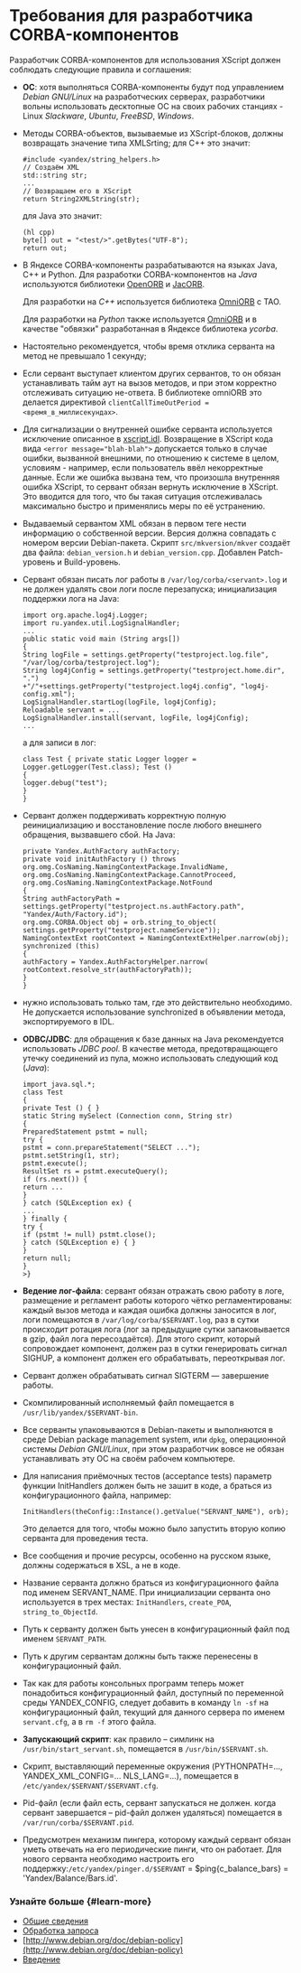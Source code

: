 # Требования для разработчика CORBA-компонентов

Разработчик CORBA-компонентов для использования XScript должен соблюдать следующие правила и соглашения:

- **ОС**: хотя выполняться CORBA-компоненты будут под управлением _Debian GNU/Linux_ на разработческих серверах, разработчики вольны использовать десктопные ОС на своих рабочих станциях - Linux _Slackware_, _Ubuntu_, _FreeBSD_, _Windows_.
- Методы CORBA-объектов, вызываемые из XScript-блоков, должны возвращать значение типа XMLSrting; для C++ это значит:
    ```
    #include <yandex/string_helpers.h>
    // Создаём XML
    std::string str;
    ...
    // Возвращаем его в XScript
    return String2XMLString(str);
    ```
    для Java это значит:
    ```
    (hl cpp)
    byte[] out = "<test/>".getBytes("UTF-8");
    return out;
    ```
    
- В Яндексе CORBA-компоненты разрабатываются на языках Java, C++ и Python.
    Для разработки CORBA-компонентов на _Java_ используются библиотеки [OpenORB](http://openorb.sourceforge.net/) и [JacORB](http://www.ociweb.com/products/jacorb).
    
    Для разработки на _C++_ используется библиотека [OmniORB](http://omniorb.sourceforge.net/) с TAO.
    
    Для разработки на _Python_ также используется [OmniORB](http://omniorb.sourceforge.net/) и в качестве "обвязки" разработанная в Яндексе библиотека _ycorba_.
    
- Настоятельно рекомендуется, чтобы время отклика серванта на метод не превышало 1 секунду;
- Если сервант выступает клиентом других сервантов, то он обязан устанавливать тайм аут на вызов методов, и при этом корректно отслеживать ситуацию не-ответа. В библиотеке omniORB это делается директивой `clientCallTimeOutPeriod = <время_в_миллисекундах>`.
- Для сигнализации о внутренней ошибке серванта используется исключение  описанное в [xscript.idl](https://svn.yandex.ru/websvn/wsvn/xscript/xscript-corba/trunk/idl/xscript.idl). Возвращение в XScript кода вида `<error message="blah-blah">` допускается только в случае ошибки, вызванной внешними, по отношению к системе в целом, условиям - например, если пользователь ввёл некорректные данные. Если же ошибка вызвана тем, что произошла внутренняя ошибка XScript, то сервант обязан вернуть исключение в XScript. Это вводится для того, что бы такая ситуация отслеживалась максимально быстро и применялись меры по её устранению.
- Выдаваемый сервантом XML обязан в первом теге нести информацию о собственной версии. Версия должна совпадать с номером версии Debian-пакета. Скрипт `src/mkversion/mkver` создаёт два файла: `debian_version.h` и `debian_version.cpp`. Добавлен Patch-уровень и Build-уровень.
- Сервант обязан писать лог работы в `/var/log/corba/<servant>.log` и не должен удалять свои логи после перезапуска; инициализация поддержки лога на Java:
    ```
    import org.apache.log4j.Logger;
    import ru.yandex.util.LogSignalHandler;
    ...
    public static void main (String args[])
    {
    String logFile = settings.getProperty("testproject.log.file",
    "/var/log/corba/testproject.log");
    String log4jConfig = settings.getProperty("testproject.home.dir", ".")
    +"/"+settings.getProperty("testproject.log4j.config", "log4j-config.xml");
    LogSignalHandler.startLog(logFile, log4jConfig);
    Reloadable servant = ...
    LogSignalHandler.install(servant, logFile, log4jConfig);
    ...
    
    ```
    
    а для записи в лог:
    ```
    class Test { private static Logger logger = Logger.getLogger(Test.class); Test ()
    {
    logger.debug("test");
    }
    }
    ```
    
- Сервант должен поддерживать корректную полную реинициализацию и восстановление после любого внешнего обращения, вызвавшего сбой. На Java:
    ```
    private Yandex.AuthFactory authFactory;
    private void initAuthFactory () throws
    org.omg.CosNaming.NamingContextPackage.InvalidName,
    org.omg.CosNaming.NamingContextPackage.CannotProceed,
    org.omg.CosNaming.NamingContextPackage.NotFound
    {
    String authFactoryPath = settings.getProperty("testproject.ns.authFactory.path",
    "Yandex/Auth/Factory.id");
    org.omg.CORBA.Object obj = orb.string_to_object(
    settings.getProperty("testproject.nameService"));
    NamingContextExt rootContext = NamingContextExtHelper.narrow(obj);
    synchronized (this)
    {
    authFactory = Yandex.AuthFactoryHelper.narrow(
    rootContext.resolve_str(authFactoryPath));
    }
    }
    ```
    
- нужно использовать только там, где это действительно необходимо. Не допускается использование synchronized в объявлении метода, экспортируемого в IDL.
- **ODBC/JDBC**: для обращения к базе данных на Java рекомендуется использовать _JDBC pool_. В качестве метода, предотвращающего утечку соединений из пула, можно использовать следующий код (_Java_):
    ```
    import java.sql.*;
    class Test
    {
    private Test () { }
    static String mySelect (Connection conn, String str)
    {
    PreparedStatement pstmt = null;
    try {
    pstmt = conn.prepareStatement("SELECT ...");
    pstmt.setString(1, str);
    pstmt.execute();
    ResultSet rs = pstmt.executeQuery();
    if (rs.next()) {
    return ...
    }
    } catch (SQLException ex) {
    ...
    } finally {
    try {
    if (pstmt != null) pstmt.close();
    } catch (SQLException e) { }
    }
    return null;
    }
    >}
    ```
    
- **Ведение лог-файла**: сервант обязан отражать свою работу в логе, размещение и регламент работы которого чётко регламентированы: каждый вызов метода и каждая ошибка должны заносится в лог, логи помещаются в `/var/log/corba/$SERVANT.log`, раз в сутки происходит ротация лога (лог за предыдущие сутки запаковывается в gzip, файл лога пересоздаётся). Для этого скрипт, который сопровождает компонент, должен раз в сутки генерировать сигнал SIGHUP, а компонент должен его обрабатывать, переоткрывая лог.
- Сервант должен обрабатывать сигнал SIGTERM — завершение работы.
- Скомпилированный исполняемый файл помещается в `/usr/lib/yandex/$SERVANT-bin`.
- Все серванты упаковываются в Debian-пакеты и выполняются в среде Debian package management system, или `dpkg`, операционной системы _Debian GNU/Linux_, при этом разработчик вовсе не обязан устанавливать эту ОС на своём рабочем компьютере.
- Для написания приёмочных тестов (acceptance tests) параметр функции InitHandlers должен быть не зашит в коде, а браться из конфигурационного файла, например:
    ```
    InitHandlers(theConfig::Instance().getValue("SERVANT_NAME"), orb);
    ```
    
    Это делается для того, чтобы можно было запустить вторую копию серванта для проведения теста.
    
- Все сообщения и прочие ресурсы, особенно на русском языке, должны содержаться в XSL, а не в коде.
- Название серванта должно браться из конфигурационного файла под именем SERVANT_NAME. При инициализации серванта оно используется в трех местах: `InitHandlers`, `create_POA`, `string_to_ObjectId`.
- Путь к серванту должен быть унесен в конфигурационный файл под именем `SERVANT_PATH`.
- Путь к другим сервантам должны быть также перенесены в конфигурационный файл.
- Так как для работы консольных программ теперь может понадобиться конфигурационный файл, доступный по переменной среды YANDEX_CONFIG, следует добавить в  команду `ln -sf` на конфигурационный файл, текущий для данного сервера по именем `servant.cfg`, а в `rm -f` этого файла.
- **Запускающий скрипт**: как правило – симлинк на `/usr/bin/start_servant.sh`, помещается в `/usr/bin/$SERVANT.sh`.
- Скрипт, выставляющий переменные окружения (PYTHONPATH=..., YANDEX_XML_CONFIG=... NLS_LANG=...), помещается в `/etc/yandex/$SERVANT/$SERVANT.cfg`.
- Pid-файл (если файл есть, сервант запускаться не должен. когда сервант завершается – pid-файл должен удаляться) помещается в `/var/run/corba/$SERVANT.pid`.
- Предусмотрен механизм пингера, которому каждый сервант обязан уметь отвечать на его периодические пинги, что он работает. Для нового серванта необходимо настроить его поддержку:`/etc/yandex/pinger.d/$SERVANT` = $ping{c_balance_bars} = 'Yandex/Balance/Bars.id'.

### Узнайте больше {#learn-more}
* [Общие сведения](../concepts/xscript-ov.md)
* [Обработка запроса](../concepts/xscript-functionality.md)
* [http://www.debian.org/doc/debian-policy](http://www.debian.org/doc/debian-policy)
* [Введение](https://doc.yandex-team.ru/Debian/deb-pckg-guide/concepts/About.html)